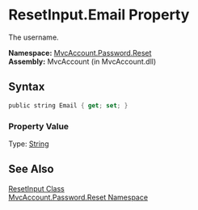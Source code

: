 ResetInput.Email Property
=========================
The username.

**Namespace:** [MvcAccount.Password.Reset][1]  
**Assembly:** MvcAccount (in MvcAccount.dll)

Syntax
------

```csharp
public string Email { get; set; }
```

### Property Value
Type: [String][2]

See Also
--------
[ResetInput Class][3]  
[MvcAccount.Password.Reset Namespace][1]  

[1]: ../README.md
[2]: http://msdn2.microsoft.com/en-us/library/s1wwdcbf
[3]: README.md